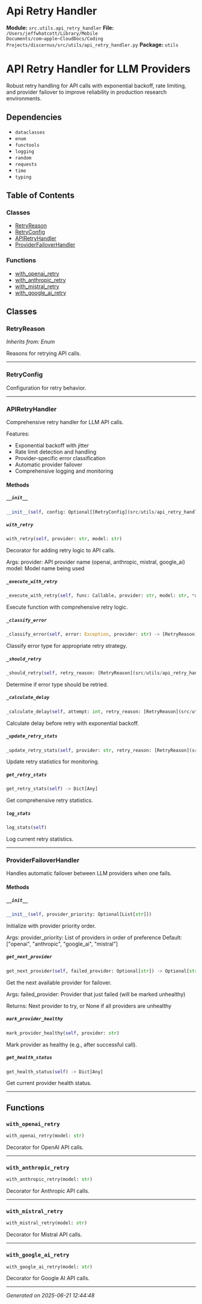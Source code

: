 # Api Retry Handler

**Module:** `src.utils.api_retry_handler`
**File:** `/Users/jeffwhatcott/Library/Mobile Documents/com~apple~CloudDocs/Coding Projects/discernus/src/utils/api_retry_handler.py`
**Package:** `utils`

API Retry Handler for LLM Providers
===================================

Robust retry handling for API calls with exponential backoff, rate limiting,
and provider failover to improve reliability in production research environments.

## Dependencies

- `dataclasses`
- `enum`
- `functools`
- `logging`
- `random`
- `requests`
- `time`
- `typing`

## Table of Contents

### Classes
- [RetryReason](#retryreason)
- [RetryConfig](#retryconfig)
- [APIRetryHandler](#apiretryhandler)
- [ProviderFailoverHandler](#providerfailoverhandler)

### Functions
- [with_openai_retry](#with-openai-retry)
- [with_anthropic_retry](#with-anthropic-retry)
- [with_mistral_retry](#with-mistral-retry)
- [with_google_ai_retry](#with-google-ai-retry)

## Classes

### RetryReason
*Inherits from: Enum*

Reasons for retrying API calls.

---

### RetryConfig

Configuration for retry behavior.

---

### APIRetryHandler

Comprehensive retry handler for LLM API calls.

Features:
- Exponential backoff with jitter
- Rate limit detection and handling
- Provider-specific error classification
- Automatic provider failover
- Comprehensive logging and monitoring

#### Methods

##### `__init__`
```python
__init__(self, config: Optional[[RetryConfig](src/utils/api_retry_handler.md#retryconfig)])
```

##### `with_retry`
```python
with_retry(self, provider: str, model: str)
```

Decorator for adding retry logic to API calls.

Args:
    provider: API provider name (openai, anthropic, mistral, google_ai)
    model: Model name being used

##### `_execute_with_retry`
```python
_execute_with_retry(self, func: Callable, provider: str, model: str, *args, **kwargs)
```

Execute function with comprehensive retry logic.

##### `_classify_error`
```python
_classify_error(self, error: Exception, provider: str) -> [RetryReason](src/utils/api_retry_handler.md#retryreason)
```

Classify error type for appropriate retry strategy.

##### `_should_retry`
```python
_should_retry(self, retry_reason: [RetryReason](src/utils/api_retry_handler.md#retryreason)) -> bool
```

Determine if error type should be retried.

##### `_calculate_delay`
```python
_calculate_delay(self, attempt: int, retry_reason: [RetryReason](src/utils/api_retry_handler.md#retryreason)) -> float
```

Calculate delay before retry with exponential backoff.

##### `_update_retry_stats`
```python
_update_retry_stats(self, provider: str, retry_reason: [RetryReason](src/utils/api_retry_handler.md#retryreason))
```

Update retry statistics for monitoring.

##### `get_retry_stats`
```python
get_retry_stats(self) -> Dict[Any]
```

Get comprehensive retry statistics.

##### `log_stats`
```python
log_stats(self)
```

Log current retry statistics.

---

### ProviderFailoverHandler

Handles automatic failover between LLM providers when one fails.

#### Methods

##### `__init__`
```python
__init__(self, provider_priority: Optional[List[str]])
```

Initialize with provider priority order.

Args:
    provider_priority: List of providers in order of preference
                     Default: ["openai", "anthropic", "google_ai", "mistral"]

##### `get_next_provider`
```python
get_next_provider(self, failed_provider: Optional[str]) -> Optional[str]
```

Get the next available provider for failover.

Args:
    failed_provider: Provider that just failed (will be marked unhealthy)
    
Returns:
    Next provider to try, or None if all providers are unhealthy

##### `mark_provider_healthy`
```python
mark_provider_healthy(self, provider: str)
```

Mark provider as healthy (e.g., after successful call).

##### `get_health_status`
```python
get_health_status(self) -> Dict[Any]
```

Get current provider health status.

---

## Functions

### `with_openai_retry`
```python
with_openai_retry(model: str)
```

Decorator for OpenAI API calls.

---

### `with_anthropic_retry`
```python
with_anthropic_retry(model: str)
```

Decorator for Anthropic API calls.

---

### `with_mistral_retry`
```python
with_mistral_retry(model: str)
```

Decorator for Mistral API calls.

---

### `with_google_ai_retry`
```python
with_google_ai_retry(model: str)
```

Decorator for Google AI API calls.

---

*Generated on 2025-06-21 12:44:48*